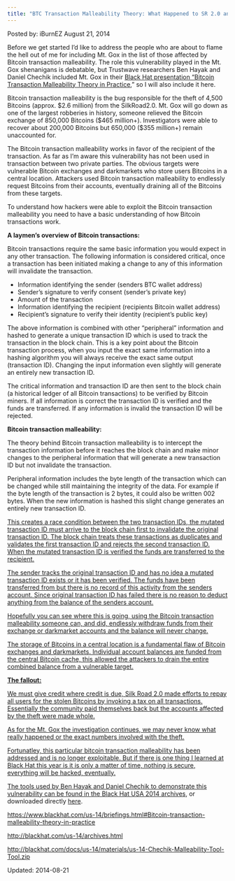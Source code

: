 ```yaml
---
title: "BTC Transaction Malleability Theory: What Happened to SR 2.0 and Mt.Gox"
---
```


Posted by: iBurnEZ </a></span>
<span>August 21, 2014</span>
    
    
<p>Before we get started I’d like to address the people who are about to flame the hell out of me for including Mt. Gox in the list of those affected by Bitcoin transaction malleability. The role this vulnerability played in the Mt. Gox shenanigans is debatable, but Trustwave researchers Ben Hayak and Daniel Chechik included Mt. Gox in their <a href="https://www.blackhat.com/us-14/briefings.html#bitcoin-transaction-malleability-theory-in-practice">Black Hat presentation “Bitcoin Transaction Malleability Theory in Practice</a>,” so I will also include it here.</p>
<p>Bitcoin transaction malleability is the bug responsible for the theft of 4,500 Bitcoins (approx. $2.6 million) from the SilkRoad2.0. Mt. Gox will go down as one of the largest robberies in history, someone relieved the Bitcoin exchange of 850,000 Bitcoins ($465 million+). Investigators were able to recover about 200,000 Bitcoins but 650,000 ($355 million+) remain unaccounted for.</p>
<p>The Bitcoin transaction malleability works in favor of the recipient of the transaction. As far as I’m aware this vulnerability has not been used in transaction between two private parties. The obvious targets were vulnerable Bitcoin exchanges and darkmarkets who store users Bitcoins in a central location. Attackers used Bitcoin transaction malleability to endlessly request Bitcoins from their accounts, eventually draining all of the Bitcoins from these targets.</p>
<p>To understand how hackers were able to exploit the Bitcoin transaction malleability you need to have a basic understanding of how Bitcoin transactions work.</p>
<p><strong>A laymen’s overview of Bitcoin transactions: </strong></p>
<p>Bitcoin transactions require the same basic information you would expect in any other transaction. The following information is considered critical, once a transaction has been initiated making a change to any of this information will invalidate the transaction.</p>
<ul>
<li>Information identifying the sender (senders BTC wallet address)</li>
<li>Sender’s signature to verify consent (sender’s private key)</li>
<li>Amount of the transaction</li>
<li>Information identifying the recipient (recipients Bitcoin wallet address)</li>
<li>Recipient’s signature to verify their identity (recipient’s public key)</li>
</ul>
<p>The above information is combined with other “peripheral” information and hashed to generate a unique transaction ID which is used to track the transaction in the block chain. This is a key point about the Bitcoin transaction process, when you input the exact same information into a hashing algorithm you will always receive the exact same output (transaction ID). Changing the input information even slightly will generate an entirely new transaction ID.</p>
<p>The critical information and transaction ID are then sent to the block chain (a historical ledger of all Bitcoin transactions) to be verified by Bitcoin miners. If all information is correct the transaction ID is verified and the funds are transferred. If any information is invalid the transaction ID will be rejected.</p>
<p><strong>Bitcoin transaction malleability:</strong></p>
<p>The theory behind Bitcoin transaction malleability is to intercept the transaction information before it reaches the block chain and make minor changes to the peripheral information that will generate a new transaction ID but not invalidate the transaction.</p>
<p>Peripheral information includes the byte length of the transaction which can be changed while still maintaining the integrity of the data. For example if the byte length of the transaction is 2 bytes, it could also be written 002 bytes. When the new information is hashed this slight change generates an entirely new transaction ID.</p>
<p><a href="/imgs/2014/08/standard-mutated-BTC.png"/>
<p>This creates a race condition between the two transaction IDs, the mutated transaction ID must arrive to the block chain first to invalidate the original transaction ID. The block chain treats these transactions as duplicates and validates the first transaction ID and rejects the second transaction ID. When the mutated transaction ID is verified the funds are transferred to the recipient.</p>
<p>The sender tracks the original transaction ID and has no idea a mutated transaction ID exists or it has been verified. The funds have been transferred from but there is no record of this activity from the senders account. Since original transaction ID has failed there is no reason to deduct anything from the balance of the senders account.</p>
<p>Hopefully you can see where this is going, using the Bitcoin transaction malleability someone can, and did, endlessly withdraw funds from their exchange or darkmarket accounts and the balance will never change.</p>
<p>The storage of Bitcoins in a central location is a fundamental flaw of Bitcoin exchanges and darkmarkets. Individual account balances are funded from the central Bitcoin cache, this allowed the attackers to drain the entire combined balance from a vulnerable target.</p>
<p><strong>The fallout: </strong></p>
<p>We must give credit where credit is due, Silk Road 2.0 made efforts to repay all users for the stolen Bitcoins by invoking a tax on all transactions. Essentially the community paid themselves back but the accounts affected by the theft were made whole.</p>
<p>As for the Mt. Gox the investigation continues, we may never know what really happened or the exact numbers involved with the theft.</p>
<p>Fortunatley, this particular bitcoin transaction malleability has been addressed and is no longer exploitable. But if there is one thing I learned at Black Hat this year is it is only a matter of time, nothing is secure, everything will be hacked, eventually.</p>
<p>The tools used by Ben Hayak and Daniel Chechik to demonstrate this vulnerability can be found in the <a href="http://blackhat.com/us-14/archives.html">Black Hat USA 2014 archives</a>, or downloaded directly <a href="http://blackhat.com/docs/us-14/materials/us-14-Chechik-Malleability-Tool-Tool.zip">here</a>.</p>
<p><a href="https://www.blackhat.com/us-14/briefings.html#bitcoin-transaction-malleability-theory-in-practice">https://www.blackhat.com/us-14/briefings.html#Bitcoin-transaction-malleability-theory-in-practice</a></p>
<p><a href="http://blackhat.com/us-14/archives.html">http://blackhat.com/us-14/archives.html</a></p>
<p><a href="http://blackhat.com/docs/us-14/materials/us-14-Chechik-Malleability-Tool-Tool.zip">http://blackhat.com/docs/us-14/materials/us-14-Chechik-Malleability-Tool-Tool.zip</a></p>
</div>
 
Updated: 2014-08-21
    
